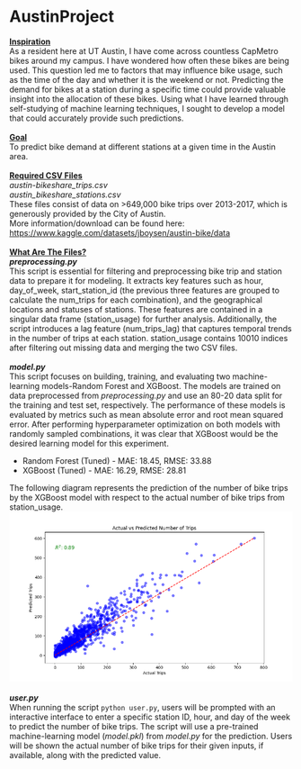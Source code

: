 # AustinProject
<ins>**Inspiration**</ins></br>
  As a resident here at UT Austin, I have come across countless CapMetro bikes around my campus. 
I have wondered how often these bikes are being used. This question led
me to factors that may influence bike usage, such as the time of the day and whether it is the weekend
or not. Predicting the demand for bikes at a station during a specific time could provide valuable
insight into the allocation of these bikes. Using what I have learned through self-studying of machine
learning techniques, I sought to develop a model that could accurately provide such predictions.</br></br>
<ins>**Goal**</ins></br>
  To predict bike demand at different stations at a given time in the Austin area. </br></br>
<ins>**Required CSV Files**</ins></br>
*austin-bikeshare_trips.csv* </br>
*austin_bikeshare_stations.csv* </br>
  These files consist of data on >649,000 bike trips over 2013-2017, which is generously provided by the City of Austin. </br>
More information/download can be found here: https://www.kaggle.com/datasets/jboysen/austin-bike/data </br></br>
<ins>**What Are The Files?**</ins></br>
***preprocessing.py*** </br>
  This script is essential for filtering and preprocessing bike trip and station data to prepare it for modeling. 
It extracts key features such as hour, day_of_week, start_station_id (the previous three features are
grouped to calculate the num_trips for each combination), and the geographical locations and statuses 
of stations. These features are contained in a singular data frame (station_usage) for further analysis. 
Additionally, the script introduces a lag feature (num_trips_lag) that captures temporal trends in the number of trips 
at each station. station_usage contains 10010 indices after filtering out missing data and merging the two CSV files. </br></br>
***model.py*** </br>
  This script focuses on building, training, and evaluating two machine-learning models-Random Forest and XGBoost. 
The models are trained on data preprocessed from *preprocessing.py* and use an 80-20 data split for the training
and test set, respectively. The performance of these models is evaluated by metrics such as mean absolute error
and root mean squared error. After performing hyperparameter optimization on both models with randomly sampled
combinations, it was clear that XGBoost would be the desired learning model for this experiment. </br>
* Random Forest (Tuned) - MAE: 18.45, RMSE: 33.88 </br>
* XGBoost (Tuned) - MAE: 16.29, RMSE: 28.81 </br>

The following diagram represents the prediction of the number of bike trips by the XGBoost model with respect to the actual
number of bike trips from station_usage. </br>
<img src="https://github.com/TonyHuynh-lab/AustinProject/blob/main/XGBoostPrediction.png?raw=true" alt="alt text" width="900"/></br></br>
***user.py***</br>
When running the script ``python user.py``, users will be prompted with an interactive interface to 
enter a specific station ID, hour, and day of the week to predict the number of bike trips. The script
will use a pre-trained machine-learning model (*model.pkl*) from *model.py* for the prediction. Users
will be shown the actual number of bike trips for their given inputs, if available, along with the predicted
value.

